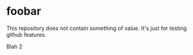 foobar
======

This repository does not contain something of value. It's just for testing github features.


Blah 2

